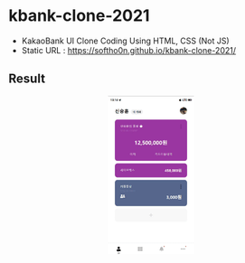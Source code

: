 # kbank-clone-2021
 * KakaoBank UI Clone Coding Using HTML, CSS (Not JS)
 * Static URL : https://softho0n.github.io/kbank-clone-2021/  

## Result
<p align="center">
  <img width="30%" src="result.gif" alt="animated" />
</p>
